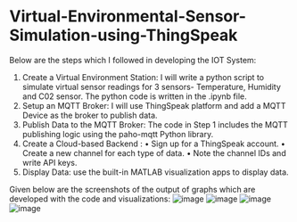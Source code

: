 # Virtual-Environmental-Sensor-Simulation-using-ThingSpeak

Below are the steps which I followed in developing the IOT System:
1.	Create a Virtual Environment Station: I will write a python script to simulate  virtual sensor readings for 3 sensors- Temperature, Humidity and C02 sensor. The python code is written in the .ipynb file.
2.	Setup an MQTT Broker:
I will use ThingSpeak platform and add a MQTT Device as the broker to publish data.
3.	Publish Data to the MQTT Broker: The code in Step 1 includes the MQTT publishing logic using the paho-mqtt Python library.
4.	Create a Cloud-based Backend : 
•	Sign up for a ThingSpeak account.
•	Create a new channel for each type of data.
•	Note the channel IDs and write API keys.
5.	Display Data: use the built-in MATLAB visualization apps to display data.


Given below are the screenshots of the output of graphs which are developed with the code and visualizations:
![image](https://github.com/Mohit-Vadsak/Virtual-Environmental-Sensor-Simulation-using-ThingSpeak/assets/32741263/ec5f6392-5da4-446f-94ae-032a8ca1f173)
![image](https://github.com/Mohit-Vadsak/Virtual-Environmental-Sensor-Simulation-using-ThingSpeak/assets/32741263/eee4edc6-d187-484d-ad6c-a937eaec557e)
![image](https://github.com/Mohit-Vadsak/Virtual-Environmental-Sensor-Simulation-using-ThingSpeak/assets/32741263/77c57aa1-c865-4dcc-949b-493eaaa4b6bf)
![image](https://github.com/Mohit-Vadsak/Virtual-Environmental-Sensor-Simulation-using-ThingSpeak/assets/32741263/9630e051-953a-4e0e-943e-a56262df3f78)




